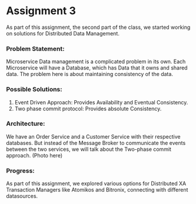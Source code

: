 # Assignment 3
  As part of this assignment, the second part of the class, we started working on solutions for Distributed Data Management.
  

### Problem Statement:
  Microservice Data management is a complicated problem in its own. Each Microservice will have a Database, which has Data that it owns and shared data. The problem here is about maintaining consistency of the data.

### Possible Solutions:
1. Event Driven Approach: Provides Availability and Eventual Consistency.
2. Two phase commit protocol: Provides absolute Consistency.

### Architecture:
  We have an Order Service and a Customer Service with their respective databases. But instead of the Message Broker to communicate the events between the two services, we will talk about the Two-phase commit approach.
  (Photo here)
  
### Progress:
  As part of this assignment, we explored various options for Distributed XA Transaction Managers like Atomikos and Bitronix, connecting with different datasources.
  
  
